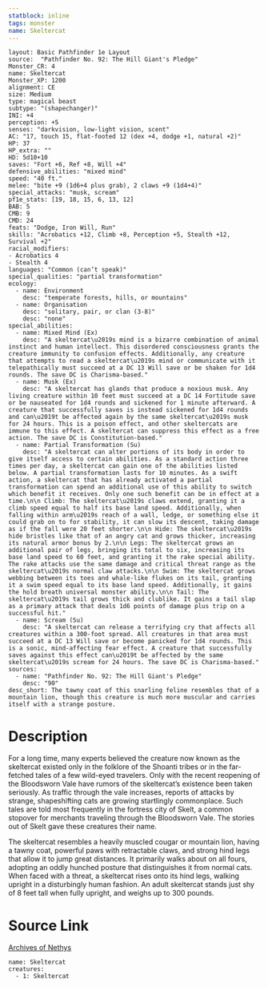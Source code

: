 ```yaml
---
statblock: inline
tags: monster
name: Skeltercat
---
```

```statblock
layout: Basic Pathfinder 1e Layout
source:  "Pathfinder No. 92: The Hill Giant's Pledge"
Monster_CR: 4
name: Skeltercat
Monster_XP: 1200
alignment: CE
size: Medium
type: magical beast
subtype: "(shapechanger)"
INI: +4
perception: +5
senses: "darkvision, low-light vision, scent"
AC: "17, touch 15, flat-footed 12 (dex +4, dodge +1, natural +2)"
HP: 37
HP_extra: ""
HD: 5d10+10
saves: "Fort +6, Ref +8, Will +4"
defensive_abilities: "mixed mind"
speed: "40 ft."
melee: "bite +9 (1d6+4 plus grab), 2 claws +9 (1d4+4)"
special_attacks: "musk, scream"
pf1e_stats: [19, 18, 15, 6, 13, 12]
BAB: 5
CMB: 9
CMD: 24
feats: "Dodge, Iron Will, Run"
skills: "Acrobatics +12, Climb +8, Perception +5, Stealth +12, Survival +2"
racial_modifiers:
- Acrobatics 4
- Stealth 4
languages: "Common (can’t speak)"
special_qualities: "partial transformation"
ecology:
  - name: Environment
    desc: "temperate forests, hills, or mountains"
  - name: Organisation
    desc: "solitary, pair, or clan (3-8)"
    desc: "none"
special_abilities:
  - name: Mixed Mind (Ex)
    desc: "A skeltercat\u2019s mind is a bizarre combination of animal instinct and human intellect. This disordered consciousness grants the creature immunity to confusion effects. Additionally, any creature that attempts to read a skeltercat\u2019s mind or communicate with it telepathically must succeed at a DC 13 Will save or be shaken for 1d4 rounds. The save DC is Charisma-based."
  - name: Musk (Ex)
    desc: "A skeltercat has glands that produce a noxious musk. Any living creature within 10 feet must succeed at a DC 14 Fortitude save or be nauseated for 1d4 rounds and sickened for 1 minute afterward. A creature that successfully saves is instead sickened for 1d4 rounds and can\u2019t be affected again by the same skeltercat\u2019s musk for 24 hours. This is a poison effect, and other skeltercats are immune to this effect. A skeltercat can suppress this effect as a free action. The save DC is Constitution-based."
  - name: Partial Transformation (Su)
    desc: "A skeltercat can alter portions of its body in order to give itself access to certain abilities. As a standard action three times per day, a skeltercat can gain one of the abilities listed below. A partial transformation lasts for 10 minutes. As a swift action, a skeltercat that has already activated a partial transformation can spend an additional use of this ability to switch which benefit it receives. Only one such benefit can be in effect at a time.\n\n Climb: The skeltercat\u2019s claws extend, granting it a climb speed equal to half its base land speed. Additionally, when falling within arm\u2019s reach of a wall, ledge, or something else it could grab on to for stability, it can slow its descent, taking damage as if the fall were 20 feet shorter.\n\n Hide: The skeltercat\u2019s hide bristles like that of an angry cat and grows thicker, increasing its natural armor bonus by 2.\n\n Legs: The skeltercat grows an additional pair of legs, bringing its total to six, increasing its base land speed to 60 feet, and granting it the rake special ability. The rake attacks use the same damage and critical threat range as the skeltercat\u2019s normal claw attacks.\n\n Swim: The skeltercat grows webbing between its toes and whale-like flukes on its tail, granting it a swim speed equal to its base land speed. Additionally, it gains the hold breath universal monster ability.\n\n Tail: The skeltercat\u2019s tail grows thick and clublike. It gains a tail slap as a primary attack that deals 1d6 points of damage plus trip on a successful hit."
  - name: Scream (Su)
    desc: "A skeltercat can release a terrifying cry that affects all creatures within a 300-foot spread. All creatures in that area must succeed at a DC 13 Will save or become panicked for 1d4 rounds. This is a sonic, mind-affecting fear effect. A creature that successfully saves against this effect can\u2019t be affected by the same skeltercat\u2019s scream for 24 hours. The save DC is Charisma-based."
sources:
  - name: "Pathfinder No. 92: The Hill Giant's Pledge"
    desc: "90"
desc_short: The tawny coat of this snarling feline resembles that of a mountain lion, though this creature is much more muscular and carries itself with a strange posture.
```
# Description
For a long time, many experts believed the creature now known as the skeltercat existed only in the folklore of the Shoanti tribes or in the far-fetched tales of a few wild-eyed travelers. Only with the recent reopening of the Bloodsworn Vale have rumors of the skeltercat’s existence been taken seriously. As traffic through the vale increases, reports of attacks by strange, shapeshifting cats are growing startlingly commonplace. Such tales are told most frequently in the fortress city of Skelt, a common stopover for merchants traveling through the Bloodsworn Vale. The stories out of Skelt gave these creatures their name.

The skeltercat resembles a heavily muscled cougar or mountain lion, having a tawny coat, powerful paws with retractable claws, and strong hind legs that allow it to jump great distances. It primarily walks about on all fours, adopting an oddly hunched posture that distinguishes it from normal cats. When faced with a threat, a skeltercat rises onto its hind legs, walking upright in a disturbingly human fashion. An adult skeltercat stands just shy of 8 feet tall when fully upright, and weighs up to 300 pounds.
# Source Link
[Archives of Nethys](https://aonprd.com/MonsterDisplay.aspx?ItemName=Skeltercat)
```encounter-table
name: Skeltercat
creatures:
  - 1: Skeltercat
```
